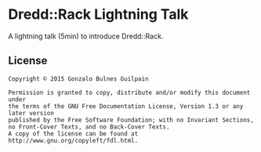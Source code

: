 Dredd::Rack Lightning Talk
==========================

A lightning talk (5min) to introduce Dredd::Rack.

License
-------

```
Copyright © 2015 Gonzalo Bulnes Guilpain

Permission is granted to copy, distribute and/or modify this document under
the terms of the GNU Free Documentation License, Version 1.3 or any later version
published by the Free Software Foundation; with no Invariant Sections,
no Front-Cover Texts, and no Back-Cover Texts.
A copy of the license can be found at http://www.gnu.org/copyleft/fdl.html.
```

